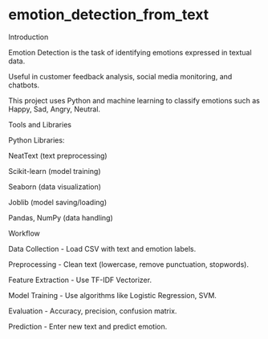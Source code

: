# emotion_detection_from_text


Introduction

Emotion Detection is the task of identifying emotions expressed in textual data.

Useful in customer feedback analysis, social media monitoring, and chatbots.

This project uses Python and machine learning to classify emotions such as Happy, Sad, Angry, Neutral.

Tools and Libraries

Python Libraries:

NeatText (text preprocessing)

Scikit-learn (model training)

Seaborn (data visualization)

Joblib (model saving/loading)

Pandas, NumPy (data handling)

Workflow

Data Collection - Load CSV with text and emotion labels.

Preprocessing - Clean text (lowercase, remove punctuation, stopwords).

Feature Extraction - Use TF-IDF Vectorizer.

Model Training - Use algorithms like Logistic Regression, SVM.

Evaluation - Accuracy, precision, confusion matrix.

Prediction - Enter new text and predict emotion.



